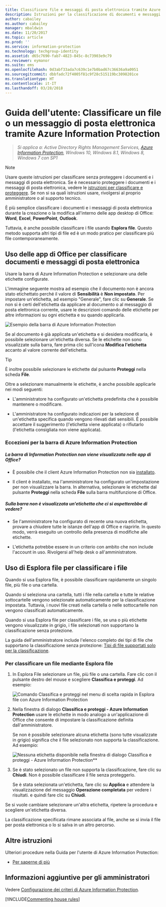 ```yaml
---
title: Classificare file e messaggi di posta elettronica tramite Azure Information Protection
description: Istruzioni per la classificazione di documenti e messaggi di posta elettronica.
author: cabailey
ms.author: cabailey
manager: mbaldwin
ms.date: 11/20/2017
ms.topic: article
ms.prod: ''
ms.service: information-protection
ms.technology: techgroup-identity
ms.assetid: d65c7690-fab7-4823-845c-8c73903e9c79
ms.reviewer: eymanor
ms.suite: ems
ms.openlocfilehash: 0d3abf33ada7c639c1e7b0bad67c36636a9a0951
ms.sourcegitcommit: dbbfadc72f4005f81c9f28c515119bc3098201ce
ms.translationtype: HT
ms.contentlocale: it-IT
ms.lasthandoff: 03/28/2018
---
```

# <a name="user-guide-classify-a-file-or-email-by-using-azure-information-protection"></a>Guida dell'utente: Classificare un file o un messaggio di posta elettronica tramite Azure Information Protection

>*Si applica a: Active Directory Rights Management Services, [Azure Information Protection](https://azure.microsoft.com/pricing/details/information-protection), Windows 10, Windows 8.1, Windows 8, Windows 7 con SP1*

> [!NOTE]
> Usare queste istruzioni per classificare senza proteggere i documenti e i messaggi di posta elettronica. Se è necessario proteggere i documenti e i messaggi di posta elettronica, vedere le [istruzioni per classificare e proteggere](client-classify-protect.md). Se non si sa quali istruzioni usare, rivolgersi al proprio amministratore o al supporto tecnico.

È più semplice classificare i documenti e i messaggi di posta elettronica durante la creazione o la modifica all'interno delle app desktop di Office: **Word**, **Excel**, **PowerPoint**, **Outlook**. 

Tuttavia, è anche possibile classificare i file usando **Esplora file**. Questo metodo supporta altri tipi di file ed è un modo pratico per classificare più file contemporaneamente. 

## <a name="using-office-apps-to-classify-your-documents-and-emails"></a>Uso delle app di Office per classificare documenti e messaggi di posta elettronica

Usare la barra di Azure Information Protection e selezionare una delle etichette configurate. 

L'immagine seguente mostra ad esempio che il documento non è ancora stato etichettato perché il valore di **Sensibilità** è **Non impostato**. Per impostare un'etichetta, ad esempio "Generale", fare clic su **Generale**. Se non si è certi dell'etichetta da applicare al documento o al messaggio di posta elettronica corrente, usare le descrizioni comando delle etichette per altre informazioni su ogni etichetta e su quando applicarla. 

![Esempio della barra di Azure Information Protection](../media/info-protect-bar-not-set-callout.png)

Se al documento è già applicata un'etichetta e si desidera modificarla, è possibile selezionare un'etichetta diversa. Se le etichette non sono visualizzate sulla barra, fare prima clic sull'icona **Modifica l'etichetta** accanto al valore corrente dell'etichetta.

> [!TIP]
> È inoltre possibile selezionare le etichette dal pulsante **Proteggi** nella scheda **File**.

Oltre a selezionare manualmente le etichette, è anche possibile applicarle nei modi seguenti:

- L'amministratore ha configurato un'etichetta predefinita che è possibile mantenere o modificare.

- L'amministratore ha configurato indicazioni per la selezione di un'etichetta specifica quando vengono rilevati dati sensibili. È possibile accettare il suggerimento (l'etichetta viene applicata) o rifiutarlo (l'etichetta consigliata non viene applicata).

### <a name="exceptions-for-the-azure-information-protection-bar"></a>Eccezioni per la barra di Azure Information Protection 

##### <a name="dont-see-this-information-protection-bar-in-your-office-apps"></a>La barra di Information Protection non viene visualizzata nelle app di Office?

- È possibile che il client Azure Information Protection non sia [installato](install-client-app.md).

- Il client è installato, ma l'amministratore ha configurato un'impostazione per non visualizzare la barra. In alternativa, selezionare le etichette dal pulsante **Proteggi** nella scheda **File** sulla barra multifunzione di Office. 

##### <a name="is-the-label-that-you-expect-to-see-not-displayed-on-the-bar"></a>Sulla barra non è visualizzata un'etichetta che ci si aspetterebbe di vedere? 

- Se l'amministratore ha configurato di recente una nuova etichetta, provare a chiudere tutte le istanze dell'app di Office e riaprirle. In questo modo, verrà eseguito un controllo della presenza di modifiche alle etichette.

- L'etichetta potrebbe essere in un criterio con ambito che non include l'account in uso. Rivolgersi all'help desk o all'amministratore.


## <a name="using-file-explorer-to-classify-files"></a>Uso di Esplora file per classificare i file

Quando si usa Esplora file, è possibile classificare rapidamente un singolo file, più file o una cartella. 

Quando si seleziona una cartella, tutti i file nella cartella e tutte le relative sottocartelle vengono selezionate automaticamente per la classificazione impostata. Tuttavia, i nuovi file creati nella cartella o nelle sottocartelle non vengono classificati automaticamente.

Quando si usa Esplora file per classificare i file, se una o più etichette vengono visualizzate in grigio, i file selezionati non supportano la classificazione senza protezione.

La guida dell'amministratore include l'elenco completo dei tipi di file che supportano la classificazione senza protezione: [Tipi di file supportati solo per la classificazione](client-admin-guide-file-types.md#file-types-supported-for-classification-only).

### <a name="to-classify-a-file-by-using-file-explorer"></a>Per classificare un file mediante Esplora file

1. In Esplora File selezionare un file, più file o una cartella. Fare clic con il pulsante destro del mouse e scegliere **Classifica e proteggi**. Ad esempio:
    
    ![Comando Classifica e proteggi nel menu di scelta rapida in Esplora file con Azure Information Protection](../media/right-click-classify-protect-folder.png)

2. Nella finestra di dialogo **Classifica e proteggi - Azure Information Protection** usare le etichette in modo analogo a un'applicazione di Office che consente di impostare la classificazione definita dall'amministratore. 
    
    Se non è possibile selezionare alcuna etichetta (sono tutte visualizzate in grigio) significa che il file selezionato non supporta la classificazione. Ad esempio:
    
    ![Nessuna etichetta disponibile nella finestra di dialogo Classifica e proteggi - Azure Information Protection**](../media/info-protect-dialog-labels-dimmed.png)

3. Se è stato selezionato un file non supporta la classificazione, fare clic su **Chiudi**. Non è possibile classificare il file senza proteggerlo.
    
    Se è stata selezionata un'etichetta, fare clic su **Applica** e attendere la visualizzazione del messaggio **Operazione completata** per vedere i risultati. e quindi fare clic su **Chiudi**.

Se si vuole cambiare selezionare un'altra etichetta, ripetere la procedura e scegliere un'etichetta diversa.

La classificazione specificata rimane associata al file, anche se si invia il file per posta elettronica o lo si salva in un altro percorso. 
## <a name="other-instructions"></a>Altre istruzioni
Ulteriori procedure nella Guida per l'utente di Azure Information Protection:

- [Per saperne di più](client-user-guide.md#what-do-you-want-to-do)

## <a name="additional-information-for-administrators"></a>Informazioni aggiuntive per gli amministratori    
Vedere [Configurazione dei criteri di Azure Information Protection](../deploy-use/configure-policy.md).

[!INCLUDE[Commenting house rules](../includes/houserules.md)]
